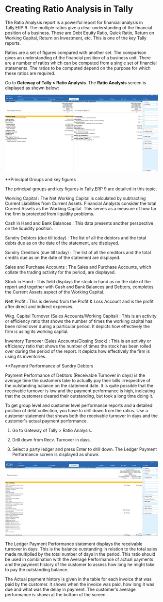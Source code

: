 # Creating Ratio Analysis in Tally #



The Ratio Analysis report is a powerful report for financial analysis in Tally.ERP 9. The multiple ratios give a clear understanding of the financial position of a business. These are Debt Equity Ratio, Quick Ratio, Return on Working Capital, Return on Investment, etc. This is one of the key Tally reports.

Ratios are a set of figures compared with another set. The comparison gives an understanding of the financial position of a business unit. There are a number of ratios which can be computed from a single set of financial statements. The ratios to be computed depend on the purpose for which these ratios are required.

Go to **Gateway of Tally > Ratio Analysis**. The **Ratio Analysis** screen is displayed as shown below:
 
 ![Alt text](https://github.com/Protontech-1803/General/blob/main/RatioAnalysisInTally/img/1.png)
 

**Principal Groups and key figures

The principal groups and key figures in Tally.ERP 9 are detailed in this topic. 

Working Capital : The Net Working Capital is calculated by subtracting Current Liabilities from Current Assets. Financial Analysts consider the total Current Assets as the Working Capital. This serves as a measure of how far the firm is protected from liquidity problems. 

Cash in Hand and Bank Balances : This data presents another perspective on the liquidity position. 

Sundry Debtors (due till today) : The list of all the debtors and the total debts due as on the date of the statement, are displayed.

Sundry Creditors (due till today) : The list of all the creditors and the total credits due as on the date of the statement are displayed. 

Sales and Purchase Accounts : The Sales and Purchase Accounts, which collate the trading activity for the period, are displayed. 

Stock in Hand : This field displays the stock in hand as on the date of the report and together with Cash and Bank Balances and Debtors, completes the Current Assets aspect of the Working Capital. 

Nett Profit : This is derived from the Profit & Loss Account and is the profit after direct and indirect expenses. 

Wkg. Capital Turnover (Sales Accounts/Working Capital) : This is an activity or efficiency ratio that shows the number of times the working capital has been rolled over during a particular period. It depicts how effectively the firm is using its working capital. 

Inventory Turnover (Sales Accounts/Closing Stock) : This is an activity or efficiency ratio that shows the number of times the stock has been rolled over during the period of the report. It depicts how effectively the firm is using its inventories.

**Payment Performance of Sundry Debtors

Payment Performance of Debtors (Receivable Turnover in days) is the average time the customers take to actually pay their bills irrespective of the outstanding balance on the statement date. It is quite possible that the receivable turnover is low and the payment performance is high, indicating that the customers cleared their outstanding, but took a long time doing it. 

To get group level and customer level performance reports and a detailed position of debt collection, you have to drill down from the ratios. Use a customer statement that shows both the receivable turnover in days and the customer's actual payment performance. 

1. Go to Gateway of Tally > Ratio Analysis.
 
2. Drill down from Recv. Turnover in days. 

3. Select a party ledger and press Enter to drill down. The Ledger Payment Performance screen is displayed as shown.


 ![Alt text](https://github.com/Protontech-1803/General/blob/main/RatioAnalysisInTally/img/2.png)	 

 
The Ledger Payment Performance statement displays the receivable turnover in days. This is the balance outstanding in relation to the total sales made multiplied by the total number of days in the period. This ratio should be used in combination with the Average Performance of actual payments and the payment history of the customer to assess how long he might take to pay the outstanding balance. 

The Actual payment history is given in the table for each invoice that was paid by the customer. It shows when the invoice was paid, how long it was due and what was the delay in payment. The customer's average performance is shown at the bottom of the screen. 



